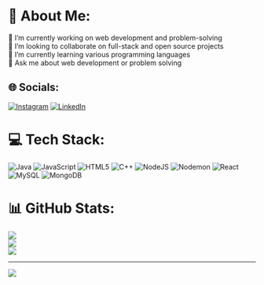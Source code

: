 # 💫 About Me:
🔭 I’m currently working on web development and problem-solving<br>👯 I’m looking to collaborate on  full-stack and open source projects<br>🌱 I’m currently learning various programming languages<br>💬 Ask me about web development or problem solving


## 🌐 Socials:
[![Instagram](https://img.shields.io/badge/Instagram-%23E4405F.svg?logo=Instagram&logoColor=white)](https://instagram.com/yashikaa_gaur) [![LinkedIn](https://img.shields.io/badge/LinkedIn-%230077B5.svg?logo=linkedin&logoColor=white)](https://linkedin.com/in/yashika-gaur-789a84345) 

# 💻 Tech Stack:
![Java](https://img.shields.io/badge/java-%23ED8B00.svg?style=for-the-badge&logo=openjdk&logoColor=white) ![JavaScript](https://img.shields.io/badge/javascript-%23323330.svg?style=for-the-badge&logo=javascript&logoColor=%23F7DF1E) ![HTML5](https://img.shields.io/badge/html5-%23E34F26.svg?style=for-the-badge&logo=html5&logoColor=white) ![C++](https://img.shields.io/badge/c++-%2300599C.svg?style=for-the-badge&logo=c%2B%2B&logoColor=white) ![NodeJS](https://img.shields.io/badge/node.js-6DA55F?style=for-the-badge&logo=node.js&logoColor=white) ![Nodemon](https://img.shields.io/badge/NODEMON-%23323330.svg?style=for-the-badge&logo=nodemon&logoColor=%BBDEAD) ![React](https://img.shields.io/badge/react-%2320232a.svg?style=for-the-badge&logo=react&logoColor=%2361DAFB) ![MySQL](https://img.shields.io/badge/mysql-4479A1.svg?style=for-the-badge&logo=mysql&logoColor=white) ![MongoDB](https://img.shields.io/badge/MongoDB-%234ea94b.svg?style=for-the-badge&logo=mongodb&logoColor=white)
# 📊 GitHub Stats:
![](https://github-readme-stats.vercel.app/api?username=yashika0977&theme=dark&hide_border=false&include_all_commits=true&count_private=true)<br/>
![](https://nirzak-streak-stats.vercel.app/?user=yashika0977&theme=dark&hide_border=false)<br/>
![](https://github-readme-stats.vercel.app/api/top-langs/?username=yashika0977&theme=dark&hide_border=false&include_all_commits=true&count_private=true&layout=compact)

---
[![](https://visitcount.itsvg.in/api?id=yashika0977&icon=0&color=0)](https://visitcount.itsvg.in)

<!-- Proudly created with GPRM ( https://gprm.itsvg.in ) -->
